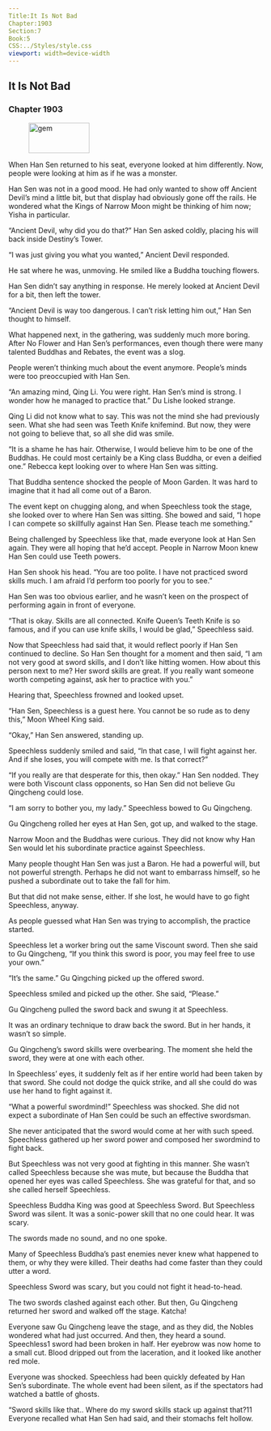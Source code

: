 ```yaml
---
Title:It Is Not Bad 
Chapter:1903 
Section:7 
Book:5 
CSS:../Styles/style.css 
viewport: width=device-width
---
```

  
## It Is Not Bad
### Chapter 1903
  
<figure>
	<img src="../Images/gem.gif" alt="gem" id="gem" width="120" height="60" />
</figure>
  

  
When Han Sen returned to his seat, everyone looked at him differently. Now, people were looking at him as if he was a monster.

Han Sen was not in a good mood. He had only wanted to show off Ancient Devil’s mind a little bit, but that display had obviously gone off the rails. He wondered what the Kings of Narrow Moon might be thinking of him now; Yisha in particular.

“Ancient Devil, why did you do that?” Han Sen asked coldly, placing his will back inside Destiny’s Tower.

“I was just giving you what you wanted,” Ancient Devil responded.

He sat where he was, unmoving. He smiled like a Buddha touching flowers.

Han Sen didn’t say anything in response. He merely looked at Ancient Devil for a bit, then left the tower.

“Ancient Devil is way too dangerous. I can’t risk letting him out,” Han Sen thought to himself.

What happened next, in the gathering, was suddenly much more boring. After No Flower and Han Sen’s performances, even though there were many talented Buddhas and Rebates, the event was a slog.

People weren’t thinking much about the event anymore. People’s minds were too preoccupied with Han Sen.

“An amazing mind, Qing Li. You were right. Han Sen’s mind is strong. I wonder how he managed to practice that.” Du Lishe looked strange.

Qing Li did not know what to say. This was not the mind she had previously seen. What she had seen was Teeth Knife knifemind. But now, they were not going to believe that, so all she did was smile.

“It is a shame he has hair. Otherwise, I would believe him to be one of the Buddhas. He could most certainly be a King class Buddha, or even a deified one.” Rebecca kept looking over to where Han Sen was sitting.

That Buddha sentence shocked the people of Moon Garden. It was hard to imagine that it had all come out of a Baron.

The event kept on chugging along, and when Speechless took the stage, she looked over to where Han Sen was sitting. She bowed and said, “I hope I can compete so skillfully against Han Sen. Please teach me something.”

Being challenged by Speechless like that, made everyone look at Han Sen again. They were all hoping that he’d accept. People in Narrow Moon knew Han Sen could use Teeth powers.

Han Sen shook his head. “You are too polite. I have not practiced sword skills much. I am afraid I’d perform too poorly for you to see.”

Han Sen was too obvious earlier, and he wasn’t keen on the prospect of performing again in front of everyone.

“That is okay. Skills are all connected. Knife Queen’s Teeth Knife is so famous, and if you can use knife skills, I would be glad,” Speechless said.

Now that Speechless had said that, it would reflect poorly if Han Sen continued to decline. So Han Sen thought for a moment and then said, “I am not very good at sword skills, and I don’t like hitting women. How about this person next to me? Her sword skills are great. If you really want someone worth competing against, ask her to practice with you.”

Hearing that, Speechless frowned and looked upset.

“Han Sen, Speechless is a guest here. You cannot be so rude as to deny this,” Moon Wheel King said.

“Okay,” Han Sen answered, standing up.

Speechless suddenly smiled and said, “In that case, I will fight against her. And if she loses, you will compete with me. Is that correct?”

“If you really are that desperate for this, then okay.” Han Sen nodded. They were both Viscount class opponents, so Han Sen did not believe Gu Qingcheng could lose.

“I am sorry to bother you, my lady.” Speechless bowed to Gu Qingcheng.

Gu Qingcheng rolled her eyes at Han Sen, got up, and walked to the stage.

Narrow Moon and the Buddhas were curious. They did not know why Han Sen would let his subordinate practice against Speechless.

Many people thought Han Sen was just a Baron. He had a powerful will, but not powerful strength. Perhaps he did not want to embarrass himself, so he pushed a subordinate out to take the fall for him.

But that did not make sense, either. If she lost, he would have to go fight Speechless, anyway.

As people guessed what Han Sen was trying to accomplish, the practice started.

Speechless let a worker bring out the same Viscount sword. Then she said to Gu Qingcheng, “If you think this sword is poor, you may feel free to use your own.”

“It’s the same.” Gu Qingching picked up the offered sword.

Speechless smiled and picked up the other. She said, “Please.”

Gu Qingcheng pulled the sword back and swung it at Speechless.

It was an ordinary technique to draw back the sword. But in her hands, it wasn’t so simple.

Gu Qingcheng’s sword skills were overbearing. The moment she held the sword, they were at one with each other.

In Speechless’ eyes, it suddenly felt as if her entire world had been taken by that sword. She could not dodge the quick strike, and all she could do was use her hand to fight against it.

“What a powerful swordmind!” Speechless was shocked. She did not expect a subordinate of Han Sen could be such an effective swordsman.

She never anticipated that the sword would come at her with such speed. Speechless gathered up her sword power and composed her swordmind to fight back.

But Speechless was not very good at fighting in this manner. She wasn’t called Speechless because she was mute, but because the Buddha that opened her eyes was called Speechless. She was grateful for that, and so she called herself Speechless.

Speechless Buddha King was good at Speechless Sword. But Speechless Sword was silent. It was a sonic-power skill that no one could hear. It was scary.

The swords made no sound, and no one spoke.

Many of Speechless Buddha’s past enemies never knew what happened to them, or why they were killed. Their deaths had come faster than they could utter a word.

Speechless Sword was scary, but you could not fight it head-to-head.

The two swords clashed against each other. But then, Gu Qingcheng returned her sword and walked off the stage. Katcha!

Everyone saw Gu Qingcheng leave the stage, and as they did, the Nobles wondered what had just occurred. And then, they heard a sound. Speechless1 sword had been broken in half. Her eyebrow was now home to a small cut. Blood dripped out from the laceration, and it looked like another red mole.

Everyone was shocked. Speechless had been quickly defeated by Han Sen’s subordinate. The whole event had been silent, as if the spectators had watched a battle of ghosts.

“Sword skills like that.. Where do my sword skills stack up against that?11 Everyone recalled what Han Sen had said, and their stomachs felt hollow.